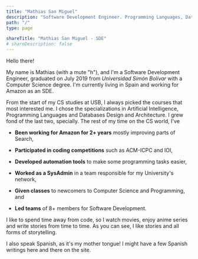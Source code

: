 ```yaml
---
title: "Mathias San Miguel"
description: "Software Development Engineer. Programming Languages, Databases and Artificial Intelligence."
path: "/"
type: page

shareTitle: "Mathias San Miguel - SDE"
# shareDescription: false
---
```


Hello there!

My name is Mathias (with a mute "h"), and I'm a Software Development Engineer, graduated on July 2019 from _Universidad Simón Bolívar_ with a Computer Science degree. I'm currently living in Spain and working for Amazon as an SDE.

From the start of my CS studies at USB, I always picked the courses that most interested me. I chose the specializations in Artificial Intelligence, Programming Languages and Databases Design and Architecture. I grew fond of the last two, specially. The rest of my time on the CS world, I've

- **Been working for Amazon for 2+ years** mostly improving parts of Search,

- **Participated in coding competitions** such as ACM-ICPC and IOI,

- **Developed automation tools** to make some programming tasks easier,

- **Worked as a SysAdmin** in a team responsible for my University's network,

- **Given classes** to newcomers to Computer Science and Programming, and

- **Led teams** of 8+ members for Software Development.

I like to spend time away from code, so I watch movies, enjoy anime series and write stories from time to time. As you can see, I like stories and all forms of storytelling.

I also speak Spanish, as it's my mother tongue! I might have a few Spanish writings here and there on the site.
